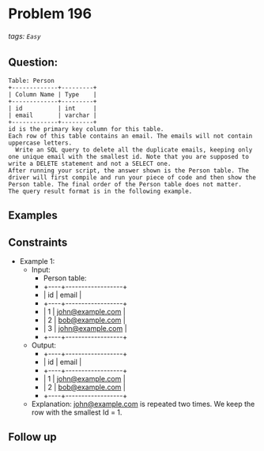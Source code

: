 # Problem 196
###### tags: `Easy`

## Question:
```
Table: Person
+-------------+---------+
| Column Name | Type    |
+-------------+---------+
| id          | int     |
| email       | varchar |
+-------------+---------+
id is the primary key column for this table.
Each row of this table contains an email. The emails will not contain uppercase letters.
  Write an SQL query to delete all the duplicate emails, keeping only one unique email with the smallest id. Note that you are supposed to write a DELETE statement and not a SELECT one.
After running your script, the answer shown is the Person table. The driver will first compile and run your piece of code and then show the Person table. The final order of the Person table does not matter.
The query result format is in the following example.
```

## Examples


## Constraints
* Example 1:
	* Input:
		* Person table:
		* +----+------------------+
		* | id | email            |
		* +----+------------------+
		* | 1  | john@example.com |
		* | 2  | bob@example.com  |
		* | 3  | john@example.com |
		* +----+------------------+
	* Output:
		* +----+------------------+
		* | id | email            |
		* +----+------------------+
		* | 1  | john@example.com |
		* | 2  | bob@example.com  |
		* +----+------------------+
	* Explanation: john@example.com is repeated two times. We keep the row with the smallest Id = 1.

## Follow up

